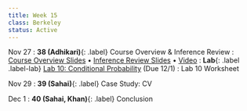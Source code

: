 ```yaml
---
title: Week 15
class: Berkeley
status: Active
---
```


Nov 27
: **38 (Adhikari)**{: .label} Course Overview & Inference Review
  : [Course Overview Slides](https://docs.google.com/presentation/d/1YkGrZ37EzOkR-sHfdhIfI6Tp_KcahQigDaujNwJwgt8/edit?usp=sharing) &#8226; [Inference Review Slides](https://docs.google.com/presentation/d/1KjRI-CQv1yBbp-FpUWduK4VCNNla8gHX7tniKL-kD58/edit?usp=sharing) &#8226; [Video](https://bcourses.berkeley.edu/courses/1528314/external_tools/78985)
: **Lab**{: .label .label-lab} [Lab 10: Conditional Probability](https://data8.datahub.berkeley.edu/hub/user-redirect/git-pull?repo=https%3A%2F%2Fgithub.com%2Fdata-8%2Fmaterials-fa23&urlpath=tree%2Fmaterials-fa23%2Flab%2Flab10%2Flab10.ipynb) (Due 12/1)
  : Lab 10 Worksheet

Nov 29
: **39 (Sahai)**{: .label} Case Study: CV
  <!-- : [Slides]() &#8226; [Demos]()-->
   <!-- &#8226; [Video](https://bcourses.berkeley.edu/courses/1528314/external_tools/78985) -->

Dec 1
: **40 (Sahai, Khan)**{: .label} Conclusion
  <!-- : [Slides]() &#8226; [Demos]()-->
   <!-- &#8226; [Video](https://bcourses.berkeley.edu/courses/1528314/external_tools/78985) -->

